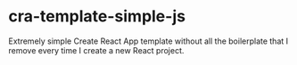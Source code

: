# cra-template-simple-js

Extremely simple Create React App template without all the boilerplate that I remove every time I create a new React project.
